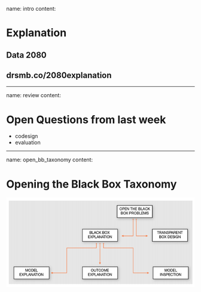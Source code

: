 name: intro
content:

# Explanation

## Data 2080
## drsmb.co/2080explanation

---
name: review
content:

# Open Questions from last week

- codesign
- evaluation


---
name: open_bb_taxonomy
content:

# Opening the Black Box Taxonomy

<img src="./slides/open_bb_taxonomy.png" />
